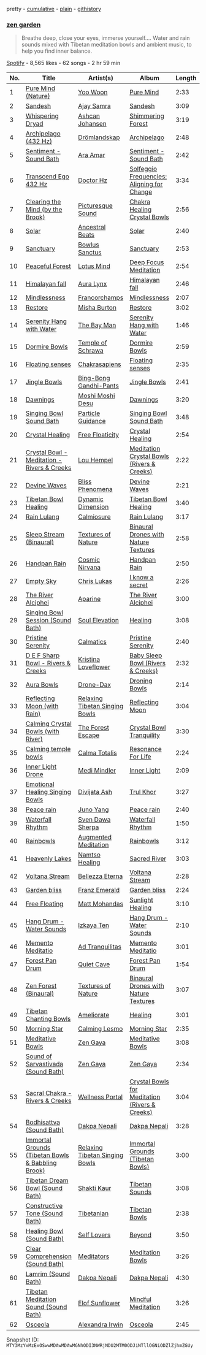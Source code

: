 pretty - [cumulative](/playlists/cumulative/37i9dQZF1DX4Oe8zprVH3z.md) - [plain](/playlists/plain/37i9dQZF1DX4Oe8zprVH3z) - [githistory](https://github.githistory.xyz/mackorone/spotify-playlist-archive/blob/main/playlists/plain/37i9dQZF1DX4Oe8zprVH3z)

### [zen garden](https://open.spotify.com/playlist/37i9dQZF1DX4Oe8zprVH3z)

> Breathe deep, close your eyes, immerse yourself...\. Water and rain sounds mixed with Tibetan meditation bowls and ambient music, to help you find inner balance.

[Spotify](https://open.spotify.com/user/spotify) - 8,565 likes - 62 songs - 2 hr 59 min

| No. | Title | Artist(s) | Album | Length |
|---|---|---|---|---|
| 1 | [Pure Mind \(Nature\)](https://open.spotify.com/track/4y8QlJtSkm8z8k9Xn46v60) | [Yoo Woon](https://open.spotify.com/artist/0edoMxbwiiVrAXcJmTk4ml) | [Pure Mind](https://open.spotify.com/album/6EV5DP2pL2Eo4LAXHtMOnT) | 2:33 |
| 2 | [Sandesh](https://open.spotify.com/track/3kpkB2326UhsSncNxiVsUC) | [Ajay Samra](https://open.spotify.com/artist/4FxL7eKB7Uz1rWIpMOC6rW) | [Sandesh](https://open.spotify.com/album/5rsPOyuIJrmFBxESU4FN55) | 3:09 |
| 3 | [Whispering Dryad](https://open.spotify.com/track/3IqatHS3VQu8WWZpCBh6f5) | [Ashcan Johansen](https://open.spotify.com/artist/2ct2G7jHNMHPisFrLyBpMh) | [Shimmering Forest](https://open.spotify.com/album/1Y7mTexxu0dEAWw1OGfTR2) | 3:19 |
| 4 | [Archipelago \(432 Hz\)](https://open.spotify.com/track/1QFfumreyLnZ4qtxCx6cpK) | [Drömlandskap](https://open.spotify.com/artist/2maTvFNXG3K8yvfKTjSjVM) | [Archipelago](https://open.spotify.com/album/5WSFpBbwZiS1BVXyO6eU21) | 2:48 |
| 5 | [Sentiment \- Sound Bath](https://open.spotify.com/track/6NCBhoJxrycWkrkjM3TgFP) | [Ara Amar](https://open.spotify.com/artist/6YWZXgJnIkhmLN7GYX3sF4) | [Sentiment \- Sound Bath](https://open.spotify.com/album/4iRyKexSdcfqJIff3i1W5j) | 2:42 |
| 6 | [Transcend Ego 432 Hz](https://open.spotify.com/track/6OH0oW8GbQkmn5NthSMu3x) | [Doctor Hz](https://open.spotify.com/artist/1Vxb1AqblkYBW00JtLP2Re) | [Solfeggio Frequencies: Aligning for Change](https://open.spotify.com/album/2F3sPtIXbBmr6cknoZAWLE) | 3:34 |
| 7 | [Clearing the Mind \(by the Brook\)](https://open.spotify.com/track/2KsUFpS96R2jGGz2XPhItB) | [Picturesque Sound](https://open.spotify.com/artist/4kmwcaEZw9Xs2GMUGKaR3D) | [Chakra Healing Crystal Bowls](https://open.spotify.com/album/05JU1kP1IlHuw8EDtzNzb5) | 2:56 |
| 8 | [Solar](https://open.spotify.com/track/6wYwoGNZVKpw8mrpbraeZ4) | [Ancestral Beats](https://open.spotify.com/artist/5s5I6gLsXrfTFt91nIznYb) | [Solar](https://open.spotify.com/album/2RWgbPBlxEinNboWLMyFuz) | 2:40 |
| 9 | [Sanctuary](https://open.spotify.com/track/7D1q0ED0J2pbRysoJW8VNj) | [Bowlus Sanctus](https://open.spotify.com/artist/3ku1Kd09REbs9hRV04wnBM) | [Sanctuary](https://open.spotify.com/album/2FyEV9PBuXaPCrAM3PBXTS) | 2:53 |
| 10 | [Peaceful Forest](https://open.spotify.com/track/1xSyi9us6iDJ5jKsKMFC5Z) | [Lotus Mind](https://open.spotify.com/artist/4WJQ14cSIRntdUhIbMZ6vh) | [Deep Focus Meditation](https://open.spotify.com/album/5zRMotDPBIeygM03tP2pv1) | 2:54 |
| 11 | [Himalayan fall](https://open.spotify.com/track/6OcxaeuLwvO4CD8Ns4my1P) | [Aura Lynx](https://open.spotify.com/artist/44mPTx3kx8S0Qj5SyliYIK) | [Himalayan fall](https://open.spotify.com/album/3wiNGfzTvMAYHyEPrLimVw) | 2:46 |
| 12 | [Mindlessness](https://open.spotify.com/track/2snAfslgFtrUMvmLWhIN9g) | [Francorchamps](https://open.spotify.com/artist/11fWJjHq0q210RYCK5sSDh) | [Mindlessness](https://open.spotify.com/album/15Bngk6ycN4ZmZjOX62CNU) | 2:07 |
| 13 | [Restore](https://open.spotify.com/track/0hqSBm1sipCxHVl3qj1pNX) | [Misha Burton](https://open.spotify.com/artist/4jjbyStVj5wtgQpHtxL3ue) | [Restore](https://open.spotify.com/album/27FSIb0jOgNAiRthYgCWZ0) | 3:02 |
| 14 | [Serenity Hang with Water](https://open.spotify.com/track/7IUVB8IbX7Mm03gqilAsrT) | [The Bay Man](https://open.spotify.com/artist/4XUwkDFoOHIN6YnWBxE5Om) | [Serenity Hang with Water](https://open.spotify.com/album/1HM3ExF8kUfz2lpNJATZux) | 1:46 |
| 15 | [Dormire Bowls](https://open.spotify.com/track/2jYioAcAHOTxS4IPu0zZxO) | [Temple of Schrawa](https://open.spotify.com/artist/246BPwHoKsivpZL7i7Q1Lt) | [Dormire Bowls](https://open.spotify.com/album/2Xh3s8zADoWWZ5Qzzch0sl) | 2:59 |
| 16 | [Floating senses](https://open.spotify.com/track/3QeAlxO6Q3mRAdM56l0C2Q) | [Chakrasapiens](https://open.spotify.com/artist/0ifeddor0BLT2TaPLlzhjg) | [Floating senses](https://open.spotify.com/album/10eWaFvXO1b1uWhqMbctJR) | 2:35 |
| 17 | [Jingle Bowls](https://open.spotify.com/track/5keEo7FDTU27JZGT9CzZ1e) | [Bing\-Bong Gandhi\-Pants](https://open.spotify.com/artist/7xMgbYujgFWaIuGcgKGQLt) | [Jingle Bowls](https://open.spotify.com/album/5viJmYGOk34RNCpB7UwgeE) | 2:41 |
| 18 | [Dawnings](https://open.spotify.com/track/7vNmI7V8ml6ZIh6CJbIne3) | [Moshi Moshi Desu](https://open.spotify.com/artist/1zbyUVPuDN3PDtJA0WlWFI) | [Dawnings](https://open.spotify.com/album/712CI19yCTwKGG1FIgxYR3) | 3:20 |
| 19 | [Singing Bowl Sound Bath](https://open.spotify.com/track/0VDXLgQrZdwhnKAfacxKGK) | [Particle Guidance](https://open.spotify.com/artist/2Ol6nr2IZ1Jqs1scycbjLZ) | [Singing Bowl Sound Bath](https://open.spotify.com/album/03aWunVqxN9f1yCUKuXErF) | 3:48 |
| 20 | [Crystal Healing](https://open.spotify.com/track/6SmrMgr29JRgaQT8V8Z2l0) | [Free Floaticity](https://open.spotify.com/artist/3E6TFl4kLJ3KG3oQJ4OdKh) | [Crystal Healing](https://open.spotify.com/album/7m0z59Tcmyw4onj9yZgmFw) | 2:54 |
| 21 | [Crystal Bowl \- Meditation \- Rivers & Creeks](https://open.spotify.com/track/538On8xhz3KwNPpEBMeSko) | [Lou Hempel](https://open.spotify.com/artist/2B6mc2Q8UU7Y7WAtZXi7Jj) | [Meditation Crystal Bowls \(Rivers & Creeks\)](https://open.spotify.com/album/7sYKxI77L3mabnemRy6X00) | 2:22 |
| 22 | [Devine Waves](https://open.spotify.com/track/38pWBkFjXOqZ5f6bGOj1L4) | [Bliss Phenomena](https://open.spotify.com/artist/5QggUZgvXPXT5X0jouJKBr) | [Devine Waves](https://open.spotify.com/album/7987vByLF9HkepU0VIabSG) | 2:21 |
| 23 | [Tibetan Bowl Healing](https://open.spotify.com/track/3I6EM6JA53GPfF3tfJ8fHN) | [Dynamic Dimension](https://open.spotify.com/artist/2PWrvQ39kze8AxXW31eP69) | [Tibetan Bowl Healing](https://open.spotify.com/album/6pO8SRJZiGERpaUl1GUnf6) | 3:40 |
| 24 | [Rain Lulang](https://open.spotify.com/track/0it6dOQ7wKLCQMHn3nOWNO) | [Calmiosure](https://open.spotify.com/artist/6ECnZS2L9Yn6KY0KzBOkLf) | [Rain Lulang](https://open.spotify.com/album/1AkqHDGkLmGOhfCROXqkg5) | 3:17 |
| 25 | [Sleep Stream \(Binaural\)](https://open.spotify.com/track/5iSbDMb5eviUXl3YtWxqMo) | [Textures of Nature](https://open.spotify.com/artist/1cHBh4M6X8d6UYnkh6geMs) | [Binaural Drones with Nature Textures](https://open.spotify.com/album/2vVYNRxKXoT1eaxDfuDECm) | 2:58 |
| 26 | [Handpan Rain](https://open.spotify.com/track/5XDltyzAT7IkZeGu0lAKUf) | [Cosmic Nirvana](https://open.spotify.com/artist/5qJPwmFhAXtQZfxmvmZJmO) | [Handpan Rain](https://open.spotify.com/album/6ewhW60VWUoZc46s3bczJB) | 2:50 |
| 27 | [Empty Sky](https://open.spotify.com/track/5VyH1pUqv4e9WsW4PWQUHC) | [Chris Lukas](https://open.spotify.com/artist/2PYNWD01lteVriJrx1nzz9) | [I know a secret](https://open.spotify.com/album/1tD6EUliMH0tw0fW9b9eOS) | 2:26 |
| 28 | [The River Alciphei](https://open.spotify.com/track/7fSdPaTMNJFPzGK0As0OAu) | [Aparine](https://open.spotify.com/artist/0DU2vMP9JIdQmwgaCRDt0T) | [The River Alciphei](https://open.spotify.com/album/2KPidbMUDiDQZqO5ivo24F) | 3:00 |
| 29 | [Singing Bowl Session \(Sound Bath\)](https://open.spotify.com/track/65kJXQ8g7OztceWaZe6AzR) | [Soul Elevation](https://open.spotify.com/artist/33uRqE15Wfnc0rnvEkhTKw) | [Healing](https://open.spotify.com/album/74OsPzLQSWP6P30HDjrHcM) | 3:08 |
| 30 | [Pristine Serenity](https://open.spotify.com/track/2CttcShYdFruE99bOglV8x) | [Calmatics](https://open.spotify.com/artist/37sS66WbTIbdn4ewquyWhw) | [Pristine Serenity](https://open.spotify.com/album/6AcVoBF3DeDJyDy8OrQXEM) | 2:40 |
| 31 | [D E F Sharp Bowl \- Rivers & Creeks](https://open.spotify.com/track/4m77sJnHAWNNs4Ed1iUBQC) | [Kristina Loveflower](https://open.spotify.com/artist/0DksfCfY3vEEIgwBRlmNkp) | [Baby Sleep Bowl \(Rivers & Creeks\)](https://open.spotify.com/album/2nt9ATyTtEKCymqnkbdKoD) | 2:32 |
| 32 | [Aura Bowls](https://open.spotify.com/track/13SfgjQv7gtBhewnS4Vcp3) | [Drone\-Dax](https://open.spotify.com/artist/1aNjBrjn3QJrMcfE6jcwdZ) | [Droning Bowls](https://open.spotify.com/album/7Mm1anxbwaKYrq3xHEmjLL) | 2:14 |
| 33 | [Reflecting Moon \(with Rain\)](https://open.spotify.com/track/6lPMyxkZjITULwBBYQ9xM7) | [Relaxing Tibetan Singing Bowls](https://open.spotify.com/artist/7eWhSlk1SPRRFkt9l6QE7R) | [Reflecting Moon](https://open.spotify.com/album/6Anbyedkfa89KmehHRmJMw) | 3:04 |
| 34 | [Calming Crystal Bowls \(with River\)](https://open.spotify.com/track/2FPYEB8xE2kKVsbCJ9GWM3) | [The Forest Escape](https://open.spotify.com/artist/63nWC8U7RxoOnCLl3b6AK4) | [Crystal Bowl Tranquility](https://open.spotify.com/album/2eOJnGIAQA6NkUUDdE4NWQ) | 3:30 |
| 35 | [Calming temple bowls](https://open.spotify.com/track/4c8rvGeLvuWxxXw71O60sF) | [Calma Totalis](https://open.spotify.com/artist/1s9skrP96FBxQyrPC3mlVy) | [Resonance For Life](https://open.spotify.com/album/45U8NNZPfsn5FYoUgUdlMZ) | 2:24 |
| 36 | [Inner Light Drone](https://open.spotify.com/track/4dSeijjBdhY6mpDAYKcIvY) | [Medi Mindler](https://open.spotify.com/artist/2ltLAvYUvTFOgaovdZYUbr) | [Inner Light](https://open.spotify.com/album/4kvUcCrtts59ZVaRzIYHeV) | 2:09 |
| 37 | [Emotional Healing Singing Bowls](https://open.spotify.com/track/2Bpj8ZnUoULU0wTu3cXnBs) | [Divijata Ash](https://open.spotify.com/artist/5CRHdG2bIiKcAsRwAmJqwg) | [Trul Khor](https://open.spotify.com/album/6EPg16Obi0b5ccQ9qGE5Jp) | 3:27 |
| 38 | [Peace rain](https://open.spotify.com/track/08dchHXbAlTtIKSOIY0mRa) | [Juno Yang](https://open.spotify.com/artist/56eIS6isBmK4l3hoJlzCxP) | [Peace rain](https://open.spotify.com/album/6zUtlzxA60fXfPQk0cRmp1) | 2:40 |
| 39 | [Waterfall Rhythm](https://open.spotify.com/track/6d3wdsVgFYKoep39EG79II) | [Sven Dawa Sherpa](https://open.spotify.com/artist/33ZHRfd906t180hJyP1y2A) | [Waterfall Rhythm](https://open.spotify.com/album/3NLKDYBXb8Uu1j8FVnABR4) | 1:50 |
| 40 | [Rainbowls](https://open.spotify.com/track/3qOJ0WsaI1jqQ06lgy24CS) | [Augmented Meditation](https://open.spotify.com/artist/2Gj9De52rmWf9w9esZPs9A) | [Rainbowls](https://open.spotify.com/album/3slFA5CzN0QYb0tzmhDTVZ) | 3:12 |
| 41 | [Heavenly Lakes](https://open.spotify.com/track/40g7lkBDUGABMbWzqcSxAv) | [Namtso Healing](https://open.spotify.com/artist/1WcNbQEr7rUYmTZ8wX79nT) | [Sacred River](https://open.spotify.com/album/7Jxz7WCwSPpawViRRIgiqC) | 3:03 |
| 42 | [Voltana Stream](https://open.spotify.com/track/6sIR6twFo9BbQBIdJJIyko) | [Bellezza Eterna](https://open.spotify.com/artist/3ekUIJNMmdW9bAYSKDzNNk) | [Voltana Stream](https://open.spotify.com/album/01TlxZRNxaF43CoWk8JnRF) | 2:28 |
| 43 | [Garden bliss](https://open.spotify.com/track/0JQ0ojZNoM84rrPhteK0al) | [Franz Emerald](https://open.spotify.com/artist/5luV26BPXVy8eyjz3lnzKv) | [Garden bliss](https://open.spotify.com/album/23Sqgz9agHEmrOCRvTlOSs) | 2:24 |
| 44 | [Free Floating](https://open.spotify.com/track/5DHpl94sdHixUL1vP1LzV0) | [Matt Mohandas](https://open.spotify.com/artist/4mawCcl8p3ukw3dbWRoIIG) | [Sunlight Healing](https://open.spotify.com/album/0CenJpIPLs5rGjogAsTSjF) | 3:10 |
| 45 | [Hang Drum \- Water Sounds](https://open.spotify.com/track/3mGHDE0cYC9NlRk7yTtkQs) | [Izkaya Ten](https://open.spotify.com/artist/1zTZTSgDxQlwEqRwhByiEj) | [Hang Drum \- Water Sounds](https://open.spotify.com/album/3nTXKA7OMc5X732iTGh7bu) | 2:10 |
| 46 | [Memento Meditatio](https://open.spotify.com/track/2dcdOy0MH0JkMhZmhgE5wJ) | [Ad Tranquilitas](https://open.spotify.com/artist/2YeKERkk95AeVlbTay87hI) | [Memento Meditatio](https://open.spotify.com/album/5mnt4hpAYmYXHSQd4F8PGY) | 3:01 |
| 47 | [Forest Pan Drum](https://open.spotify.com/track/0nPqH3ynQMcyapW6aLdYjX) | [Quiet Cave](https://open.spotify.com/artist/40wehoOnuir7qPH1QgTXNY) | [Forest Pan Drum](https://open.spotify.com/album/60U5rsvSSbXDizCveA2TVT) | 1:54 |
| 48 | [Zen Forest \(Binaural\)](https://open.spotify.com/track/7H6ckuFM3xcPHxtjDS6iyp) | [Textures of Nature](https://open.spotify.com/artist/1cHBh4M6X8d6UYnkh6geMs) | [Binaural Drones with Nature Textures](https://open.spotify.com/album/2vVYNRxKXoT1eaxDfuDECm) | 3:07 |
| 49 | [Tibetan Chanting Bowls](https://open.spotify.com/track/198iy8AUqQgxdyaUGqMnfF) | [Ameliorate](https://open.spotify.com/artist/0tnDP3F11QVq1xIQ8jqrSm) | [Healing](https://open.spotify.com/album/53vkXb29Sbjw5d1r2lOx1M) | 3:01 |
| 50 | [Morning Star](https://open.spotify.com/track/2oPqzxQG4ch8d4jS6cg62c) | [Calming Lesmo](https://open.spotify.com/artist/5acenmixbZVmxdHn0Je47D) | [Morning Star](https://open.spotify.com/album/2qaqkd0E6QB7daS7x5ZZnc) | 2:35 |
| 51 | [Meditative Bowls](https://open.spotify.com/track/1JO2ZOIrzRcV2uEIzxvrv1) | [Zen Gaya](https://open.spotify.com/artist/5zC4k86g6y3NsIvUwFVX1G) | [Meditative Bowls](https://open.spotify.com/album/5GfLPUhZWo0AqSNfUZP1X5) | 3:08 |
| 52 | [Sound of Sarvastivada \(Sound Bath\)](https://open.spotify.com/track/5WnYwONaiD9U262drLfcLv) | [Zen Gaya](https://open.spotify.com/artist/5zC4k86g6y3NsIvUwFVX1G) | [Zen Gaya](https://open.spotify.com/album/2jGEItbwzeGSiVvU9lfKnf) | 2:34 |
| 53 | [Sacral Chakra \- Rivers & Creeks](https://open.spotify.com/track/5eFmrcIIFUPJoXVN5SXjHl) | [Wellness Portal](https://open.spotify.com/artist/6t5G5UjoSmisKCSYhdI0gs) | [Crystal Bowls for Meditation \(Rivers & Creeks\)](https://open.spotify.com/album/13uzcrAviSel5HR9vCRKiP) | 3:04 |
| 54 | [Bodhisattva \(Sound Bath\)](https://open.spotify.com/track/1VpB6JKz3hN1sAZVLtgVie) | [Dakpa Nepali](https://open.spotify.com/artist/6ehZfyyber5F5KyAUtlYob) | [Dakpa Nepali](https://open.spotify.com/album/1ebhcZPcYlwJ7uQhIn3YvT) | 3:28 |
| 55 | [Immortal Grounds \(Tibetan Bowls & Babbling Brook\)](https://open.spotify.com/track/3OOrH4Rsxde5KZW4kxhBrV) | [Relaxing Tibetan Singing Bowls](https://open.spotify.com/artist/7eWhSlk1SPRRFkt9l6QE7R) | [Immortal Grounds \(Tibetan Bowls\)](https://open.spotify.com/album/7mNJ2OhKnOiIuOAa61YzAb) | 3:00 |
| 56 | [Tibetan Dream Bowl \(Sound Bath\)](https://open.spotify.com/track/6MAKAdCImfQAy0GGm0L2vO) | [Shakti Kaur](https://open.spotify.com/artist/38wLc5Qs3tOzu6PKDRh4yl) | [Tibetan Sounds](https://open.spotify.com/album/6jgRoqzzYUEDklsQZhcZfB) | 3:08 |
| 57 | [Constructive Tone \(Sound Bath\)](https://open.spotify.com/track/2M30AD3AOOuTGDYQqXYIZO) | [Tibetanian](https://open.spotify.com/artist/2w4slIer7XY7fDEehJLONJ) | [Tibetan Bowls](https://open.spotify.com/album/5BFMmN1aL37Zd8NMZWqSzs) | 2:38 |
| 58 | [Healing Bowl \(Sound Bath\)](https://open.spotify.com/track/4du82N9n27ykNxac9eoYEN) | [Self Lovers](https://open.spotify.com/artist/0xSZkXuemR32ESBfNTw5CC) | [Beyond](https://open.spotify.com/album/3UG51jaBaJ1ylORsICu3eg) | 3:50 |
| 59 | [Clear Comprehension \(Sound Bath\)](https://open.spotify.com/track/2EFHKEFTxiRaQwpGD51NCS) | [Meditators](https://open.spotify.com/artist/35qLVQ5G13Moug3HQcf90C) | [Meditation Bowls](https://open.spotify.com/album/6Jxjl9oi2NcmWSYnr0BmQl) | 3:26 |
| 60 | [Lamrim \(Sound Bath\)](https://open.spotify.com/track/4SntEk9w1JNvIgiAShAKc0) | [Dakpa Nepali](https://open.spotify.com/artist/6ehZfyyber5F5KyAUtlYob) | [Dakpa Nepali](https://open.spotify.com/album/1ebhcZPcYlwJ7uQhIn3YvT) | 4:30 |
| 61 | [Tibetan Meditation Sound \(Sound Bath\)](https://open.spotify.com/track/5w9QsXkeT7nJ0kv3adurH6) | [Elof Sunflower](https://open.spotify.com/artist/6BncFvDvMh4Z9JZ04ujVpa) | [Mindful Meditation](https://open.spotify.com/album/1RkIzOVRLMe6VJezRD32c6) | 3:26 |
| 62 | [Osceola](https://open.spotify.com/track/44c1Fee8CMkU7407C4eiqA) | [Alexandra Irwin](https://open.spotify.com/artist/5eXVmpRWpFw0vQcu0jGRVV) | [Osceola](https://open.spotify.com/album/2QlTwprjsdTQphD9D1gMBY) | 2:45 |

Snapshot ID: `MTY3MzYxMzExOSwwMDAwMDAwMGNhODI3NWRjNDU2MTM0ODJiNTllOGNiODZlZjhmZGUy`
